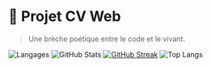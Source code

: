 # 🌸 Projet CV Web

> Une brèche poétique entre le code et le vivant.

![Langages](https://img.shields.io/github/languages/top/morchid65/Projet-CV-Web)
![GitHub Stats](https://github-readme-stats.vercel.app/api?username=morchid65&show_icons=true&theme=rose_pine&hide_title=true)
[![GitHub Streak](https://github-readme-streak-stats.herokuapp.com/?user=morchid65&theme=rose_pine)](https://git.io/streak-stats)
![Top Langs](https://github-readme-stats.vercel.app/api/top-langs/?username=morchid65&repo=Projet-CV-Web&layout=compact&theme=pine-rose)
